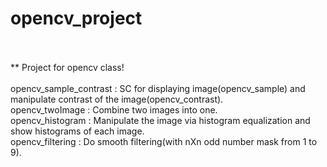 # opencv_project
<br><br>
** Project for opencv class!<br>
<br>
opencv_sample_contrast : SC for displaying image(opencv_sample) and manipulate contrast of the image(opencv_contrast).<br>
opencv_twoImage : Combine two images into one.<br>
opencv_histogram : Manipulate the image via histogram equalization and show histograms of each image.<br>
opencv_filtering : Do smooth filtering(with nXn odd number mask from 1 to 9).
